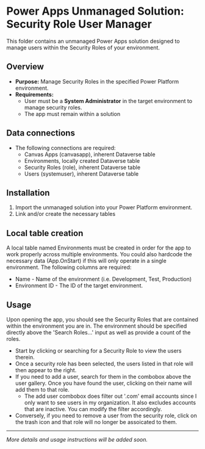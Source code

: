 # Power Apps Unmanaged Solution: Security Role User Manager

This folder contains an unmanaged Power Apps solution designed to manage users within the Security Roles of your environment.

## Overview

- **Purpose:** Manage Security Roles in the specified Power Platform environment.
- **Requirements:**  
  - User must be a **System Administrator** in the target environment to manage security roles.
  - The app must remain within a solution

## Data connections

- The following connections are required:
  - Canvas Apps (canvasapp), inherent Dataverse table
  - Environments, locally created Dataverse table
  - Security Roles (role), inherent Dataverse table
  - Users (systemuser), inherent Dataverse table

## Installation

1. Import the unmanaged solution into your Power Platform environment.
2. Link and/or create the necessary tables

## Local table creation

A local table named Environments must be created in order for the app to work properly across multiple environments.  You could also hardcode the necessary data (App.OnStart) if this will only operate in a single environment.  The following columns are required:
  - Name - Name of the environment (i.e. Development, Test, Production)
  - Environment ID - The ID of the target environment.

## Usage

Upon opening the app, you should see the Security Roles that are contained within the environment you are in.  The environment should be specified directly above the 'Search Roles...' input as well as provide a count of the roles.
  - Start by clicking or searching for a Security Role to view the users therein.
  - Once a security role has been selected, the users listed in that role will then appear to the right.
  - If you need to add a user, search for them in the combobox above the user gallery.  Once you have found the user, clicking on their name will add them to that role.
    - The add user combobox does filter out '.com' email accounts since I only want to see users in my organization.  It also excludes accounts that are inactive.  You can modify the filter accordingly.
  - Conversely, if you need to remove a user from the security role, click on the trash icon and that role will no longer be assoicated to them.

---

*More details and usage instructions will be added soon.*
